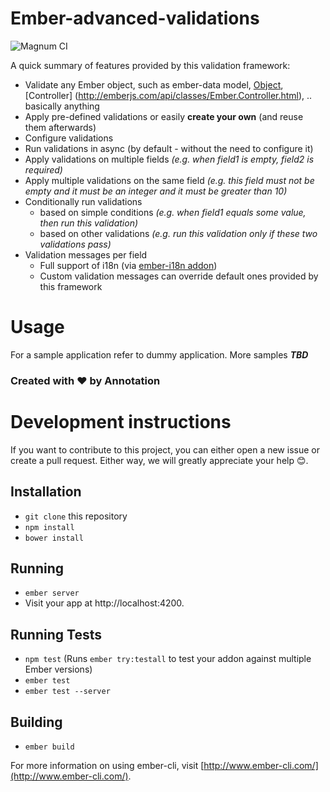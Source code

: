 # Ember-advanced-validations

![Magnum CI](https://magnum-ci.com/status/a31206ef4b8cda2bb3be5852ec2deb29.png)

A quick summary of features provided by this validation framework:

* Validate any Ember object, such as ember-data model, [Object](http://emberjs.com/api/classes/Ember.Object.html), [Controller] (http://emberjs.com/api/classes/Ember.Controller.html), .. basically anything
* Apply pre-defined validations or easily **create your own** (and reuse them afterwards)
* Configure validations
* Run validations in async (by default - without the need to configure it)
* Apply validations on multiple fields _(e.g. when field1 is empty, field2 is required)_
* Apply multiple validations on the same field _(e.g. this field must not be empty and it must be an integer and it must be greater than 10)_
* Conditionally run validations
    * based on simple conditions _(e.g. when field1 equals some value, then run this validation)_
    * based on other validations _(e.g. run this validation only if these two validations pass)_
* Validation messages per field
    * Full support of i18n (via [ember-i18n addon](https://github.com/jamesarosen/ember-i18n))
    * Custom validation messages can override default ones provided by this framework    
 

  
# Usage
  
  For a sample application refer to dummy application. 
  More samples _**TBD**_


### Created with ♥ by Annotation



# Development instructions

If you want to contribute to this project, you can either open a new issue or create a pull request. Either way, we will greatly appreciate your help 😊.

## Installation

* `git clone` this repository
* `npm install`
* `bower install`

## Running

* `ember server`
* Visit your app at http://localhost:4200.

## Running Tests

* `npm test` (Runs `ember try:testall` to test your addon against multiple Ember versions)
* `ember test`
* `ember test --server`

## Building

* `ember build`

For more information on using ember-cli, visit [http://www.ember-cli.com/](http://www.ember-cli.com/).
